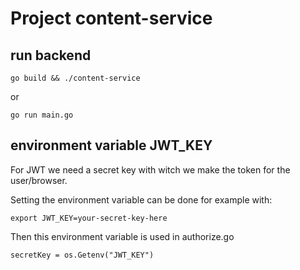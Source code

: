 # Project content-service

## run backend

`go build && ./content-service`

or

`go run main.go`

## environment variable JWT_KEY

For JWT we need a secret key with witch we make the token for the user/browser.

Setting the environment variable can be done for example with:

`export JWT_KEY=your-secret-key-here`

Then this environment variable is used in authorize.go

`secretKey = os.Getenv("JWT_KEY")`

